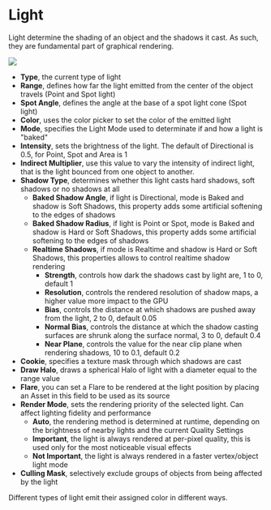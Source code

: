 # Light

Light determine the shading of an object and the shadows it cast. As such, they are fundamental part of graphical rendering.

![](image23.png)

* **Type**, the current type of light
* **Range**, defines how far the light emitted from the center of the object travels (Point and Spot light)
* **Spot Angle**, defines the angle at the base of a spot light cone (Spot light)
* **Color**, uses the color picker to set the color of the emitted light
* **Mode**, specifies the Light Mode used to determinate if and how a light is "baked"
* **Intensity**, sets the brightness of the light. The default of Directional is 0.5, for Point, Spot and Area is 1
* **Indirect Multiplier**, use this value to vary the intensity of indirect light, that is the light bounced from one object to another.
* **Shadow Type**, determines whether this light casts hard shadows, soft shadows or no shadows at all
    * **Baked Shadow Angle**, if light is Directional, mode is Baked and shadow is Soft Shadows, this property adds some artificial softening to the edges of shadows
    * **Baked Shadow Radius**, if light is Point or Spot, mode is Baked and shadow is Hard or Soft Shadows, this property adds some artificial softening to the edges of shadows
    * **Realtime Shadows**, if mode is Realtime and shadow is Hard or Soft Shadows, this properties allows to control realtime shadow rendering
        * **Strength**, controls how dark the shadows cast by light are, 1 to 0, default 1
        * **Resolution**, controls the rendered resolution of shadow maps, a higher value more impact to the GPU
        * **Bias**, controls the distance at which shadows are pushed away from the light, 2 to 0, default 0.05
        * **Normal Bias**, controls the distance at which the shadow casting surfaces are shrunk along the surface normal, 3 to 0, default 0.4
        * **Near Plane**, controls the value for the near clip plane when rendering shadows, 10 to 0.1, default 0.2
* **Cookie**, specifies a texture mask through which shadows are cast
* **Draw Halo**, draws a spherical Halo of light with a diameter equal to the range value
* **Flare**, you can set a Flare to be rendered at the light position by placing an Asset in this field to be used as its source
* **Render Mode**, sets the rendering priority of the selected light. Can affect lighting fidelity and performance
    * **Auto**, the rendering method is determined at runtime, depending on the brightness of nearby lights and the current Quality Settings
    * **Important**, the light is always rendered at per-pixel quality, this is used only for the most noticeable visual effects
    * **Not Important**, the light is always rendered in a faster vertex/object light mode
* **Culling Mask**, selectively exclude groups of objects from being affected by the light

Different types of light emit their assigned color in different ways.